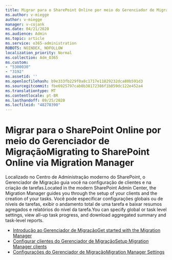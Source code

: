 ```yaml
---
title: Migrar para o SharePoint Online por meio do Gerenciador de Migração
ms.author: v-miegge
author: v-miegge
manager: v-cojank
ms.date: 04/21/2020
ms.audience: Admin
ms.topic: article
ms.service: o365-administration
ROBOTS: NOINDEX, NOFOLLOW
localization_priority: Normal
ms.collection: Adm_O365
ms.custom:
- "5300030"
- "3192"
ms.assetid: ''
ms.openlocfilehash: b9e333fb229f0a8c1717e11829232dca80b591d3
ms.sourcegitcommit: fbe6925797cab0b38172386f1b059dc122e452a4
ms.translationtype: MT
ms.contentlocale: pt-BR
ms.lasthandoff: 09/25/2020
ms.locfileid: "48278390"
---
```

# <a name="migrating-to-sharepoint-online-via-migration-manager"></a><span data-ttu-id="0f483-102">Migrar para o SharePoint Online por meio do Gerenciador de Migração</span><span class="sxs-lookup"><span data-stu-id="0f483-102">Migrating to SharePoint Online via Migration Manager</span></span>

<span data-ttu-id="0f483-103">Localizado no Centro de Administração moderno do SharePoint, o Gerenciador de Migração guia você na configuração de clientes e na criação de tarefas.</span><span class="sxs-lookup"><span data-stu-id="0f483-103">Located in the modern SharePoint Admin Center, the Migration Manager guides you through the setup of your clients and the creation of your tasks.</span></span> <span data-ttu-id="0f483-104">Você pode especificar configurações globais ou de níveis de tarefas, exibir o andamento total de uma tarefa e baixar resumos agregados e relatórios do nível da tarefa.</span><span class="sxs-lookup"><span data-stu-id="0f483-104">You can specify global or task level settings, view all-up task progress, and download aggregated summary and task-level reports.</span></span>

* [<span data-ttu-id="0f483-105">Introdução ao Gerenciador de Migração</span><span class="sxs-lookup"><span data-stu-id="0f483-105">Get started with the Migration Manager</span></span>](https://docs.microsoft.com/sharepointmigration/mm-get-started)
* [<span data-ttu-id="0f483-106">Configurar clientes do Gerenciador de Migração</span><span class="sxs-lookup"><span data-stu-id="0f483-106">Setup Migration Manager clients</span></span>](https://docs.microsoft.com/sharepointmigration/mm-setup-clients)
* [<span data-ttu-id="0f483-107">Configurações do Gerenciador de Migração</span><span class="sxs-lookup"><span data-stu-id="0f483-107">Migration Manager Settings</span></span>](https://docs.microsoft.com/sharepointmigration/mm-settings)